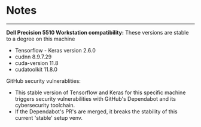 # Notes
---
**Dell Precision 5510 Workstation compatibility:**
These versions are stable to a degree on this machine
- Tensorflow - Keras version 2.6.0
- cudnn 8.9.7.29
- cuda-version 11.8
- cudatoolkit 11.8.0

GitHub security vulnerablities:
- This stable version of Tensorflow and Keras for this specific machine triggers security vulnerabilities with GitHub's Dependabot
and its cybersecurity toolchain.
- If the Dependabot's PR's are merged, it breaks the stability of this current 'stable' setup venv.

